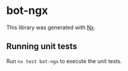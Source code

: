 # bot-ngx

This library was generated with [Nx](https://nx.dev).

## Running unit tests

Run `nx test bot-ngx` to execute the unit tests.

